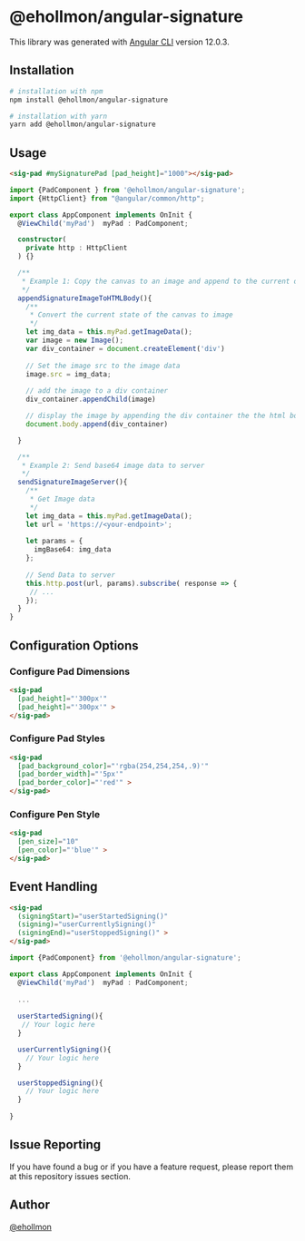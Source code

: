 # @ehollmon/angular-signature

This library was generated with [Angular CLI](https://github.com/angular/angular-cli) version 12.0.3.

## Installation

```bash
# installation with npm
npm install @ehollmon/angular-signature

# installation with yarn
yarn add @ehollmon/angular-signature
```

## Usage
```html
<sig-pad #mySignaturePad [pad_height]="1000"></sig-pad>
```

```ts
import {PadComponent } from '@ehollmon/angular-signature';
import {HttpClient} from "@angular/common/http";

export class AppComponent implements OnInit {
  @ViewChild('myPad')  myPad : PadComponent;

  constructor(
    private http : HttpClient
  ) {}

  /**
   * Example 1: Copy the canvas to an image and append to the current document
   */
  appendSignatureImageToHTMLBody(){
    /**
     * Convert the current state of the canvas to image
     */
    let img_data = this.myPad.getImageData();
    var image = new Image();
    var div_container = document.createElement('div')
    
    // Set the image src to the image data
    image.src = img_data;
    
    // add the image to a div container
    div_container.appendChild(image)

    // display the image by appending the div container the the html body
    document.body.append(div_container)

  }

  /**
   * Example 2: Send base64 image data to server
   */
  sendSignatureImageServer(){
    /**
     * Get Image data
     */
    let img_data = this.myPad.getImageData();
    let url = 'https://<your-endpoint>';
    
    let params = {
      imgBase64: img_data
    };
    
    // Send Data to server
    this.http.post(url, params).subscribe( response => {
     // ...
    });
  }
}
```

## Configuration Options

### Configure Pad Dimensions
```html
<sig-pad 
  [pad_height]="'300px'" 
  [pad_height]="'300px'" >
</sig-pad>
```

### Configure Pad Styles
```html
<sig-pad 
  [pad_background_color]="'rgba(254,254,254,.9)'"
  [pad_border_width]="'5px'"
  [pad_border_color]="'red'" >
</sig-pad>
```

### Configure Pen Style
```html
<sig-pad 
  [pen_size]="10"
  [pen_color]="'blue'" >
</sig-pad>
```

## Event Handling
```html
<sig-pad
  (signingStart)="userStartedSigning()"
  (signing)="userCurrentlySigning()"
  (signingEnd)="userStoppedSigning()" >
</sig-pad>
```

```ts
import {PadComponent} from '@ehollmon/angular-signature';

export class AppComponent implements OnInit {
  @ViewChild('myPad')  myPad : PadComponent;
    
  ...
  
  userStartedSigning(){
   // Your logic here
  }

  userCurrentlySigning(){
    // Your logic here
  }

  userStoppedSigning(){
    // Your logic here
  }
  
}
```


## Issue Reporting

If you have found a bug or if you have a feature request, please report them at this repository issues section.

## Author
[@ehollmon](https://github.com/ehollmon)
